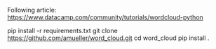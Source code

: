 Following article: https://www.datacamp.com/community/tutorials/wordcloud-python

pip install -r requirements.txt
git clone https://github.com/amueller/word_cloud.git
cd word_cloud
pip install .